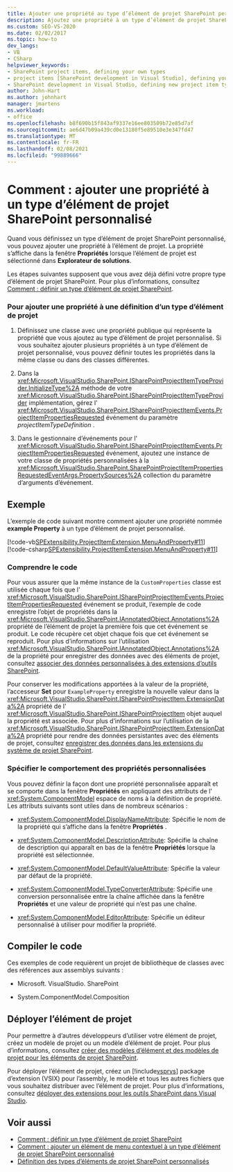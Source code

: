 ```yaml
---
title: Ajouter une propriété au type d’élément de projet SharePoint personnalisé
description: Ajoutez une propriété à un type d’élément de projet SharePoint personnalisé. La propriété apparaît dans la Fenêtre Propriétés lorsque l’élément de projet est sélectionné dans Explorateur de solutions.
ms.custom: SEO-VS-2020
ms.date: 02/02/2017
ms.topic: how-to
dev_langs:
- VB
- CSharp
helpviewer_keywords:
- SharePoint project items, defining your own types
- project items [SharePoint development in Visual Studio], defining your own types
- SharePoint development in Visual Studio, defining new project item types
author: John-Hart
ms.author: johnhart
manager: jmartens
ms.workload:
- office
ms.openlocfilehash: b8f690b15f843af9337e16ee803509b72e85d7af
ms.sourcegitcommit: ae6d47b09a439cd0e13180f5e89510e3e347fd47
ms.translationtype: MT
ms.contentlocale: fr-FR
ms.lasthandoff: 02/08/2021
ms.locfileid: "99889666"
---
```

# <a name="how-to-add-a-property-to-a-custom-sharepoint-project-item-type"></a>Comment : ajouter une propriété à un type d’élément de projet SharePoint personnalisé
  Quand vous définissez un type d’élément de projet SharePoint personnalisé, vous pouvez ajouter une propriété à l’élément de projet. La propriété s’affiche dans la fenêtre **Propriétés** lorsque l’élément de projet est sélectionné dans **Explorateur de solutions**.

 Les étapes suivantes supposent que vous avez déjà défini votre propre type d’élément de projet SharePoint. Pour plus d’informations, consultez [Comment : définir un type d’élément de projet SharePoint](../sharepoint/how-to-define-a-sharepoint-project-item-type.md).

### <a name="to-add-a-property-to-a-definition-of-a-project-item-type"></a>Pour ajouter une propriété à une définition d’un type d’élément de projet

1. Définissez une classe avec une propriété publique qui représente la propriété que vous ajoutez au type d’élément de projet personnalisé. Si vous souhaitez ajouter plusieurs propriétés à un type d’élément de projet personnalisé, vous pouvez définir toutes les propriétés dans la même classe ou dans des classes différentes.

2. Dans la <xref:Microsoft.VisualStudio.SharePoint.ISharePointProjectItemTypeProvider.InitializeType%2A> méthode de votre <xref:Microsoft.VisualStudio.SharePoint.ISharePointProjectItemTypeProvider> implémentation, gérez l' <xref:Microsoft.VisualStudio.SharePoint.ISharePointProjectItemEvents.ProjectItemPropertiesRequested> événement du paramètre *projectItemTypeDefinition* .

3. Dans le gestionnaire d’événements pour l' <xref:Microsoft.VisualStudio.SharePoint.ISharePointProjectItemEvents.ProjectItemPropertiesRequested> événement, ajoutez une instance de votre classe de propriétés personnalisées à la <xref:Microsoft.VisualStudio.SharePoint.SharePointProjectItemPropertiesRequestedEventArgs.PropertySources%2A> collection du paramètre d’arguments d’événement.

## <a name="example"></a>Exemple
 L’exemple de code suivant montre comment ajouter une propriété nommée **example Property** à un type d’élément de projet personnalisé.

 [!code-vb[SPExtensibility.ProjectItemExtension.MenuAndProperty#11](../sharepoint/codesnippet/VisualBasic/projectitemmenuandproperty/extension/projectitemtypeproperty.vb#11)]
 [!code-csharp[SPExtensibility.ProjectItemExtension.MenuAndProperty#11](../sharepoint/codesnippet/CSharp/projectitemmenuandproperty/extension/projectitemtypeproperty.cs#11)]

### <a name="understand-the-code"></a>Comprendre le code
 Pour vous assurer que la même instance de la `CustomProperties` classe est utilisée chaque fois que l' <xref:Microsoft.VisualStudio.SharePoint.ISharePointProjectItemEvents.ProjectItemPropertiesRequested> événement se produit, l’exemple de code enregistre l’objet de propriétés dans la <xref:Microsoft.VisualStudio.SharePoint.IAnnotatedObject.Annotations%2A> propriété de l’élément de projet la première fois que cet événement se produit. Le code récupère cet objet chaque fois que cet événement se reproduit. Pour plus d’informations sur l’utilisation <xref:Microsoft.VisualStudio.SharePoint.IAnnotatedObject.Annotations%2A> de la propriété pour enregistrer des données avec des éléments de projet, consultez [associer des données personnalisées à des extensions d’outils SharePoint](../sharepoint/associating-custom-data-with-sharepoint-tools-extensions.md).

 Pour conserver les modifications apportées à la valeur de la propriété, l’accesseur **Set** pour `ExampleProperty` enregistre la nouvelle valeur dans la <xref:Microsoft.VisualStudio.SharePoint.ISharePointProjectItem.ExtensionData%2A> propriété de l' <xref:Microsoft.VisualStudio.SharePoint.ISharePointProjectItem> objet auquel la propriété est associée. Pour plus d’informations sur l’utilisation de la <xref:Microsoft.VisualStudio.SharePoint.ISharePointProjectItem.ExtensionData%2A> propriété pour rendre des données persistantes avec des éléments de projet, consultez [enregistrer des données dans les extensions du système de projet SharePoint](../sharepoint/saving-data-in-extensions-of-the-sharepoint-project-system.md).

### <a name="specify-the-behavior-of-custom-properties"></a>Spécifier le comportement des propriétés personnalisées
 Vous pouvez définir la façon dont une propriété personnalisée apparaît et se comporte dans la fenêtre **Propriétés** en appliquant des attributs de l' <xref:System.ComponentModel> espace de noms à la définition de propriété. Les attributs suivants sont utiles dans de nombreux scénarios :

- <xref:System.ComponentModel.DisplayNameAttribute>: Spécifie le nom de la propriété qui s’affiche dans la fenêtre **Propriétés** .

- <xref:System.ComponentModel.DescriptionAttribute>: Spécifie la chaîne de description qui apparaît en bas de la fenêtre **Propriétés** lorsque la propriété est sélectionnée.

- <xref:System.ComponentModel.DefaultValueAttribute>: Spécifie la valeur par défaut de la propriété.

- <xref:System.ComponentModel.TypeConverterAttribute>: Spécifie une conversion personnalisée entre la chaîne affichée dans la fenêtre **Propriétés** et une valeur de propriété qui n’est pas une chaîne.

- <xref:System.ComponentModel.EditorAttribute>: Spécifie un éditeur personnalisé à utiliser pour modifier la propriété.

## <a name="compile-the-code"></a>Compiler le code
 Ces exemples de code requièrent un projet de bibliothèque de classes avec des références aux assemblys suivants :

- Microsoft. VisualStudio. SharePoint

- System.ComponentModel.Composition

## <a name="deploy-the-project-item"></a>Déployer l’élément de projet
 Pour permettre à d’autres développeurs d’utiliser votre élément de projet, créez un modèle de projet ou un modèle d’élément de projet. Pour plus d’informations, consultez [créer des modèles d’élément et des modèles de projet pour les éléments de projet SharePoint](../sharepoint/creating-item-templates-and-project-templates-for-sharepoint-project-items.md).

 Pour déployer l’élément de projet, créez un [!include[vsprvs](../sharepoint/includes/vsprvs-md.md)] package d’extension (VSIX) pour l’assembly, le modèle et tous les autres fichiers que vous souhaitez distribuer avec l’élément de projet. Pour plus d’informations, consultez [déployer des extensions pour les outils SharePoint dans Visual Studio](../sharepoint/deploying-extensions-for-the-sharepoint-tools-in-visual-studio.md).

## <a name="see-also"></a>Voir aussi
- [Comment : définir un type d’élément de projet SharePoint](../sharepoint/how-to-define-a-sharepoint-project-item-type.md)
- [Comment : ajouter un élément de menu contextuel à un type d’élément de projet SharePoint personnalisé](../sharepoint/how-to-add-a-shortcut-menu-item-to-a-custom-sharepoint-project-item-type.md)
- [Définition des types d’éléments de projet SharePoint personnalisés](../sharepoint/defining-custom-sharepoint-project-item-types.md)
